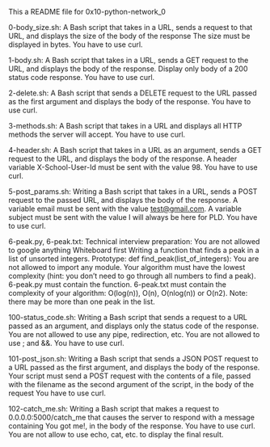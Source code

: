 This a README file for 0x10-python-network_0

0-body_size.sh: A Bash script that takes in a URL, sends a request to that URL, and displays the size of the body of the response The size must be displayed in bytes. You have to use curl.

1-body.sh: A Bash script that takes in a URL, sends a GET request to the URL, and displays the body of the response. Display only body of a 200 status code response. You have to use curl.

2-delete.sh: A Bash script that sends a DELETE request to the URL passed as the first argument and displays the body of the response. You have to use curl.

3-methods.sh: A Bash script that takes in a URL and displays all HTTP methods the server will accept. You have to use curl.

4-header.sh: A Bash script that takes in a URL as an argument, sends a GET request to the URL, and displays the body of the response. A header variable X-School-User-Id must be sent with the value 98. You have to use curl.

5-post_params.sh: Writing a Bash script that takes in a URL, sends a POST request to the passed URL, and displays the body of the response. A variable email must be sent with the value test@gmail.com. A variable subject must be sent with the value I will always be here for PLD. You have to use curl.

6-peak.py, 6-peak.txt: Technical interview preparation: You are not allowed to google anything Whiteboard first Writing a function that finds a peak in a list of unsorted integers. Prototype: def find_peak(list_of_integers): You are not allowed to import any module. Your algorithm must have the lowest complexity (hint: you don’t need to go through all numbers to find a peak). 6-peak.py must contain the function. 6-peak.txt must contain the complexity of your algorithm: O(log(n)), O(n), O(nlog(n)) or O(n2). Note: there may be more than one peak in the list.

100-status_code.sh: Writing a Bash script that sends a request to a URL passed as an argument, and displays only the status code of the response. You are not allowed to use any pipe, redirection, etc. You are not allowed to use ; and &&. You have to use curl.

101-post_json.sh: Writing a Bash script that sends a JSON POST request to a URL passed as the first argument, and displays the body of the response. Your script must send a POST request with the contents of a file, passed with the filename as the second argument of the script, in the body of the request You have to use curl.

102-catch_me.sh: Writing a Bash script that makes a request to 0.0.0.0:5000/catch_me that causes the server to respond with a message containing You got me!, in the body of the response. You have to use curl. You are not allow to use echo, cat, etc. to display the final result.
